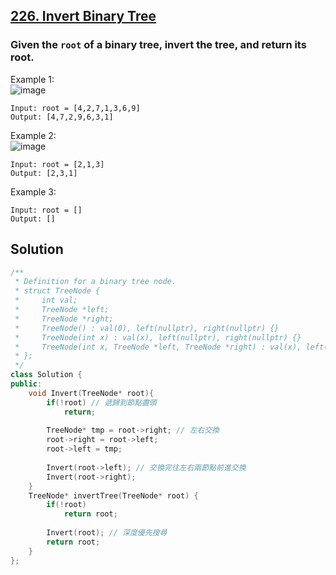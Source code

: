 ## [226. Invert Binary Tree](https://leetcode.com/problems/invert-binary-tree/)

### Given the `root` of a binary tree, invert the tree, and return its root.


Example 1:  
![image](https://assets.leetcode.com/uploads/2021/03/14/invert1-tree.jpg)  
```
Input: root = [4,2,7,1,3,6,9]
Output: [4,7,2,9,6,3,1]
```

Example 2:  
![image](https://assets.leetcode.com/uploads/2021/03/14/invert2-tree.jpg)  
```
Input: root = [2,1,3]
Output: [2,3,1]
```

Example 3:
```
Input: root = []
Output: []
```


## Solution
```c++
/**
 * Definition for a binary tree node.
 * struct TreeNode {
 *     int val;
 *     TreeNode *left;
 *     TreeNode *right;
 *     TreeNode() : val(0), left(nullptr), right(nullptr) {}
 *     TreeNode(int x) : val(x), left(nullptr), right(nullptr) {}
 *     TreeNode(int x, TreeNode *left, TreeNode *right) : val(x), left(left), right(right) {}
 * };
 */
class Solution {
public:
    void Invert(TreeNode* root){
        if(!root) // 遞歸到節點盡頭
            return;
        
        TreeNode* tmp = root->right; // 左右交換
        root->right = root->left;
        root->left = tmp;
        
        Invert(root->left); // 交換完往左右兩節點前進交換
        Invert(root->right);
    }
    TreeNode* invertTree(TreeNode* root) {
        if(!root)
            return root;
        
        Invert(root); // 深度優先搜尋
        return root;
    }
};
```
